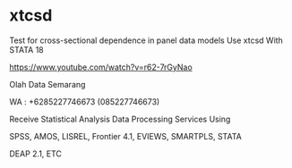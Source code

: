 # xtcsd
Test for cross-sectional dependence in panel data models Use xtcsd With STATA 18

https://www.youtube.com/watch?v=r62-7rGyNao

Olah Data Semarang

WA : +6285227746673 (085227746673)

Receive Statistical Analysis Data Processing Services Using

SPSS, AMOS, LISREL, Frontier 4.1, EVIEWS, SMARTPLS, STATA

DEAP 2.1, ETC
